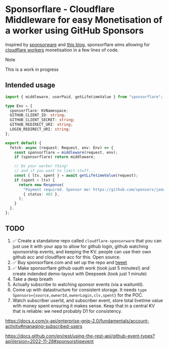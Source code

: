 # Sponsorflare - Cloudflare Middleware for easy Monetisation of a worker using GitHub Sponsors

Inspired by [sponsorware](https://github.com/sponsorware/docs) and [this blog](https://calebporzio.com/sponsorware), sponsorflare aims allowing for [cloudflare workers](https://workers.cloudflare.com) monetisation in a few lines of code.

> [!NOTE]
> This is a work in progress

## Intended usage

```ts
import { middleware, userPaid, getLifetimeValue } from "sponsorflare";

type Env = {
  sponsorflare: KVNamespace;
  GITHUB_CLIENT_ID: string;
  GITHUB_CLIENT_SECRET: string;
  GITHUB_REDIRECT_URI: string;
  LOGIN_REDIRECT_URI: string;
};

export default {
  fetch: async (request: Request, env: Env) => {
    const sponsorflare = middleware(request, env);
    if (sponsorflare) return middleware;

    // Do your worker thing!
    // and if you want to limit stuff...
    const { ltv, spent } = await getLifetimeValue(request);
    if (spent > ltv) {
      return new Response(
        "Payment required. Sponsor me! https://github.com/sponsors/janwilmake",
        { status: 402 },
      );
    }
  },
};
```

## TODO

1. ✅ Create a standalone repo called `cloudflare-sponsorware` that you can just use it with your app to allow for github login, github watching sponsorship events, and keeping the KV. people can use their own github acc and cloudflare acc for this. Open source.
2. ✅ Buy sponsorflare.com and set up the repo and [tweet](https://x.com/janwilmake/status/1883493435635585198)
3. ✅ Make sponsorflare github oauth work (took just 5 minutes!) and create indended demo-layout with Deepseek (took just 1 minute)
4. Take a deep breath
5. Actually subscribe to watching sponsor events (via a waituntil).
6. Come up with datastructure for consistent storage. It needs `type Sponsors={source,ownerId,ownerLogin,clv,spent}` for the POC.
7. Watch subscriber userId, and subscriber event, store total livetime value with money spent ensuring it makes sense. Keep that in a central KV that is reliable: we need probably D1 for consistency.

https://docs.x.com/x-api/enterprise-gnip-2.0/fundamentals/account-activity#managing-subscribed-users

https://docs.github.com/en/rest/using-the-rest-api/github-event-types?apiVersion=2022-11-28#sponsorshipevent
